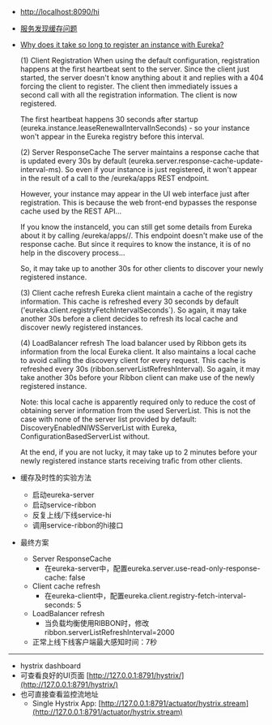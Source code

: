 - [http://localhost:8090/hi](http://localhost:8090/hi)
- [服务发现缓存问题](https://www.jianshu.com/p/6ac4810f6f42)
- [Why does it take so long to register an instance with Eureka?](https://github.com/spring-cloud/spring-cloud-netflix/issues/373)
      
    (1) Client Registration
    When using the default configuration, registration happens at the first heartbeat sent to the server. Since the client just started, the server doesn't know anything about it and replies with a 404 forcing the client to register. The client then immediately issues a second call with all the registration information. The client is now registered.
    
    The first heartbeat happens 30 seconds after startup (eureka.instance.leaseRenewalIntervalInSeconds) - so your instance won't appear in the Eureka registry before this interval.
    
    (2) Server ResponseCache
    The server maintains a response cache that is updated every 30s by default (eureka.server.response-cache-update-interval-ms). So even if your instance is just registered, it won't appear in the result of a call to the /eureka/apps REST endpoint.
    
    However, your instance may appear in the UI web interface just after registration. This is because the web front-end bypasses the response cache used by the REST API...
    
    If you know the instanceId, you can still get some details from Eureka about it by calling /eureka/apps/<appName>/<instanceId>. This endpoint doesn't make use of the response cache. But since it requires to know the instance, it is of no help in the discovery process...
    
    So, it may take up to another 30s for other clients to discover your newly registered instance.
    
    (3) Client cache refresh
    Eureka client maintain a cache of the registry information. This cache is refreshed every 30 seconds by default ('eureka.client.registryFetchIntervalSeconds`). So again, it may take another 30s before a client decides to refresh its local cache and discover newly registered instances.
    
    (4) LoadBalancer refresh
    The load balancer used by Ribbon gets its information from the local Eureka client. It also maintains a local cache to avoid calling the discovery client for every request. This cache is refreshed every 30s (ribbon.serverListRefreshInterval). So again, it may take another 30s before your Ribbon client can make use of the newly registered instance.
    
    Note: this local cache is apparently required only to reduce the cost of obtaining server information from the used ServerList. This is not the case with none of the server list provided by default: DiscoveryEnabledNIWSServerList with Eureka, ConfigurationBasedServerList without.
    
    At the end, if you are not lucky, it may take up to 2 minutes before your newly registered instance starts receiving trafic from other clients.

- 缓存及时性的实验方法
    - 启动eureka-server
    - 启动service-ribbon
    - 反复上线/下线service-hi
    - 调用service-ribbon的hi接口

- 最终方案
    - Server ResponseCache
        - 在eureka-server中，配置eureka.server.use-read-only-response-cache: false
    - Client cache refresh
        - 在eureka-client中，配置eureka.client.registry-fetch-interval-seconds: 5
    - LoadBalancer refresh
        - 当负载均衡使用RIBBON时，修改ribbon.serverListRefreshInterval=2000
    - 正常上线下线客户端最大感知时间：7秒
    
    
------------------------------------------------------------------------------------------------------------------------

- hystrix dashboard
- 可查看良好的UI页面 [http://127.0.0.1:8791/hystrix/](http://127.0.0.1:8791/hystrix/)
- 也可直接查看监控流地址
    - Single Hystrix App: [http://127.0.0.1:8791/actuator/hystrix.stream](http://127.0.0.1:8791/actuator/hystrix.stream)